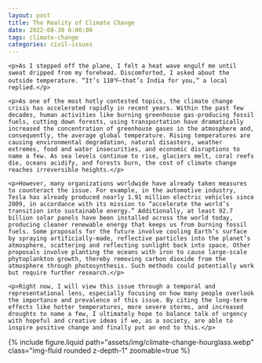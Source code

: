 ```yaml
---
layout: post
title: The Reality of Climate Change
date: 2022-08-30 0:00:00
tags: climate-change
categories: civil-issues
---
```


<div>

    <p>As I stepped off the plane, I felt a heat wave engulf me until sweat dripped from my forehead. Discomforted, I asked about the outside temperature. “It’s 110℉—that’s India for you,” a local replied.</p>

    <p>As one of the most hotly contested topics, the climate change crisis has accelerated rapidly in recent years. Within the past few decades, human activities like burning greenhouse gas-producing fossil fuels, cutting down forests, using transportation have dramatically increased the concentration of greenhouse gases in the atmosphere and, consequently, the average global temperature. Rising temperatures are causing environmental degradation, natural disasters, weather extremes, food and water insecurities, and economic disruptions to name a few. As sea levels continue to rise, glaciers melt, coral reefs die, oceans acidify, and forests burn, the cost of climate change reaches irreversible heights.</p>

    <p>However, many organizations worldwide have already taken measures to counteract the issue. For example, in the automotive industry, Tesla has already produced nearly 1.91 million electric vehicles since 2009, in accordance with its mission to “accelerate the world’s transition into sustainable energy.” Additionally, at least 92.7 billion solar panels have been installed across the world today, producing cleaner renewable energy that keeps us from burning fossil fuels. Some proposals for the future involve cooling Earth’s surface by spraying artificially-made, reflective particles into the planet’s atmosphere, scattering and reflecting sunlight back into space. Other proposals involve planting the oceans with iron to cause large-scale phytoplankton growth, thereby removing carbon dioxide from the atmosphere through photosynthesis. Such methods could potentially work but require further research.</p>

    <p>Right now, I will view this issue through a temporal and representational lens, especially focusing on how many people overlook the importance and prevalence of this issue. By citing the long-term effects like hotter temperatures, more severe storms, and increased droughts to name a few, I ultimately hope to balance talk of urgency with hopeful and creative ideas if we, as a society, are able to inspire positive change and finally put an end to this.</p>

</div>

<div class="row mt-3">
    <div class="col-sm mt-3 mt-md-0">
        {% include figure.liquid path="assets/img/climate-change-hourglass.webp" class="img-fluid rounded z-depth-1" zoomable=true %}
    </div>
</div>